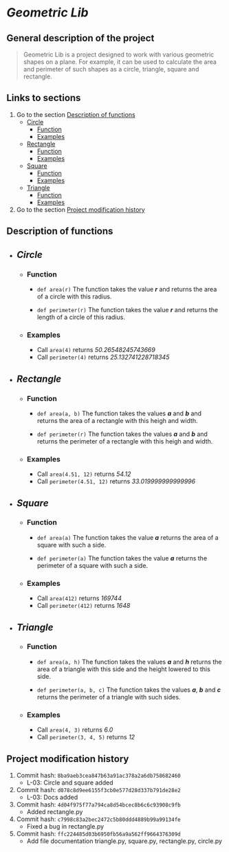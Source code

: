 # **_Geometric Lib_**
## General description of the project
> Geometric Lib is a project designed to work with various geometric shapes on a plane. For example, it can be used to calculate the area and perimeter of such shapes as a circle, triangle, square and rectangle.

## Links to sections
1. Go to the section [Description of functions](https://github.com/KatyaGalak/Fork_GalakEkaterina/tree/lab_2#general-description-of-the-project)
    - [Circle](https://github.com/KatyaGalak/Fork_GalakEkaterina/tree/lab_2#circle)
        - [Function](https://github.com/KatyaGalak/Fork_GalakEkaterina/tree/lab_2#function)
        - [Examples](https://github.com/KatyaGalak/Fork_GalakEkaterina/tree/lab_2#examples)
    - [Rectangle](https://github.com/KatyaGalak/Fork_GalakEkaterina/tree/lab_2#circle)
        - [Function](https://github.com/KatyaGalak/Fork_GalakEkaterina/tree/lab_2#function-1)
        - [Examples](https://github.com/KatyaGalak/Fork_GalakEkaterina/tree/lab_2#examples-1)
    - [Square](https://github.com/KatyaGalak/Fork_GalakEkaterina/tree/lab_2#square) 
        - [Function](https://github.com/KatyaGalak/Fork_GalakEkaterina/tree/lab_2#function-2)
        - [Examples](https://github.com/KatyaGalak/Fork_GalakEkaterina/tree/lab_2#examples-2)
    - [Triangle](https://github.com/KatyaGalak/Fork_GalakEkaterina/tree/lab_2#triangle)
        - [Function](https://github.com/KatyaGalak/Fork_GalakEkaterina/tree/lab_2#function-3)
        - [Examples](https://github.com/KatyaGalak/Fork_GalakEkaterina/tree/lab_2#examples-3)
2. Go to the section [Project modification history](https://github.com/KatyaGalak/Fork_GalakEkaterina/tree/lab_2#project-modification-history)

## Description of functions
- ## _Circle_
    - ### Function
        - `def area(r)` The function takes the value **_r_** and returns the area of a circle with this radius.

        - `def perimeter(r)` The function takes the value **_r_** and returns the length of a circle of this radius.

    - ### Examples
        - Call `area(4)` returns _50.26548245743669_
        - Call `perimeter(4)` returns _25.132741228718345_
- ## _Rectangle_
    - ### Function
        - `def area(a, b)` The function takes the values **_a_** and **_b_** and returns the area of a rectangle with this heigh and width.

        - `def perimeter(r)` The function takes the values **_a_** and **_b_** and returns the perimeter of a rectangle with this heigh and width.
    - ### Examples
        - Call `area(4.51, 12)` returns _54.12_
        - Call `perimeter(4.51, 12)` returns _33.019999999999996_
- ## _Square_
    - ### Function
        - `def area(a)` The function takes the value **_a_** returns the area of a square with such a side.

        - `def perimeter(a)` The function takes the value **_a_** returns the perimeter of a square with such a side.
    - ### Examples
        - Call `area(412)` returns _169744_
        - Call `perimeter(412)` returns _1648_

- ## _Triangle_
    - ### Function
        - `def area(a, h)` The function takes the values **_a_** and **_h_** returns the area of a triangle with this side and the height lowered to this side.

        - `def perimeter(a, b, c)` The function takes the values **_a_**, **_b_** and **_c_** returns the perimeter of a triangle with such sides.
    - ### Examples
        - Call `area(4, 3)` returns _6.0_
        - Call `perimeter(3, 4, 5)` returns _12_

## Project modification history
1. Commit hash: `8ba9aeb3cea847b63a91ac378a2a6db758682460`
    - L-03: Circle and square added
2. Commit hash: `d078c8d9ee6155f3cb0e577d28d337b791de28e2`
    - L-03: Docs added
3. Commit hash: `4d04f975f77a794ca8d54bcec8b6c6c93908c9fb`
    - Added rectangle.py
4. Commit hash: `c7998c83a2bec2472c5b80ddd4889b99a99134fe`
    - Fixed a bug in rectangle.py
5. Commit hash: `ffc224485d03b6950fb56a9a562ff9664376309d `
    - Add file documentation triangle.py, square.py, rectangle.py, circle.py


